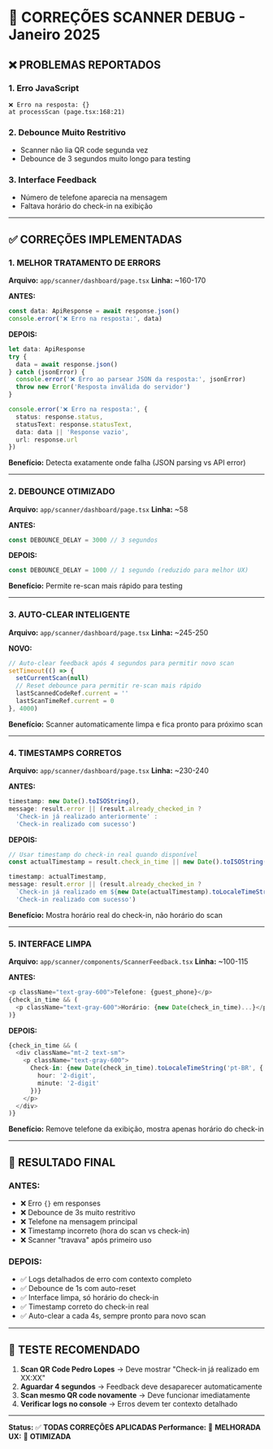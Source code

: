 # 🔧 CORREÇÕES SCANNER DEBUG - Janeiro 2025

## ❌ **PROBLEMAS REPORTADOS**

### 1. Erro JavaScript
```
❌ Erro na resposta: {}
at processScan (page.tsx:168:21)
```

### 2. Debounce Muito Restritivo
- Scanner não lia QR code segunda vez
- Debounce de 3 segundos muito longo para testing

### 3. Interface Feedback
- Número de telefone aparecia na mensagem
- Faltava horário do check-in na exibição

---

## ✅ **CORREÇÕES IMPLEMENTADAS**

### **1. MELHOR TRATAMENTO DE ERRORS**
**Arquivo:** `app/scanner/dashboard/page.tsx`
**Linha:** ~160-170

**ANTES:**
```typescript
const data: ApiResponse = await response.json()
console.error('❌ Erro na resposta:', data)
```

**DEPOIS:**
```typescript
let data: ApiResponse
try {
  data = await response.json()
} catch (jsonError) {
  console.error('❌ Erro ao parsear JSON da resposta:', jsonError)
  throw new Error('Resposta inválida do servidor')
}

console.error('❌ Erro na resposta:', {
  status: response.status,
  statusText: response.statusText,
  data: data || 'Response vazio',
  url: response.url
})
```

**Benefício:** Detecta exatamente onde falha (JSON parsing vs API error)

---

### **2. DEBOUNCE OTIMIZADO**
**Arquivo:** `app/scanner/dashboard/page.tsx`
**Linha:** ~58

**ANTES:**
```typescript
const DEBOUNCE_DELAY = 3000 // 3 segundos
```

**DEPOIS:**
```typescript
const DEBOUNCE_DELAY = 1000 // 1 segundo (reduzido para melhor UX)
```

**Benefício:** Permite re-scan mais rápido para testing

---

### **3. AUTO-CLEAR INTELIGENTE**
**Arquivo:** `app/scanner/dashboard/page.tsx`
**Linha:** ~245-250

**NOVO:**
```typescript
// Auto-clear feedback após 4 segundos para permitir novo scan
setTimeout(() => {
  setCurrentScan(null)
  // Reset debounce para permitir re-scan mais rápido
  lastScannedCodeRef.current = ''
  lastScanTimeRef.current = 0
}, 4000)
```

**Benefício:** Scanner automaticamente limpa e fica pronto para próximo scan

---

### **4. TIMESTAMPS CORRETOS**
**Arquivo:** `app/scanner/dashboard/page.tsx`
**Linha:** ~230-240

**ANTES:**
```typescript
timestamp: new Date().toISOString(),
message: result.error || (result.already_checked_in ? 
  'Check-in já realizado anteriormente' : 
  'Check-in realizado com sucesso')
```

**DEPOIS:**
```typescript
// Usar timestamp do check-in real quando disponível
const actualTimestamp = result.check_in_time || new Date().toISOString()

timestamp: actualTimestamp,
message: result.error || (result.already_checked_in ? 
  `Check-in já realizado em ${new Date(actualTimestamp).toLocaleTimeString('pt-BR', { hour: '2-digit', minute: '2-digit' })}` : 
  'Check-in realizado com sucesso')
```

**Benefício:** Mostra horário real do check-in, não horário do scan

---

### **5. INTERFACE LIMPA**
**Arquivo:** `app/scanner/components/ScannerFeedback.tsx`
**Linha:** ~100-115

**ANTES:**
```typescript
<p className="text-gray-600">Telefone: {guest_phone}</p>
{check_in_time && (
  <p className="text-gray-600">Horário: {new Date(check_in_time)...}</p>
)}
```

**DEPOIS:**
```typescript
{check_in_time && (
  <div className="mt-2 text-sm">
    <p className="text-gray-600">
      Check-in: {new Date(check_in_time).toLocaleTimeString('pt-BR', {
        hour: '2-digit',
        minute: '2-digit'
      })}
    </p>
  </div>
)}
```

**Benefício:** Remove telefone da exibição, mostra apenas horário do check-in

---

## 🎯 **RESULTADO FINAL**

### **ANTES:**
- ❌ Erro `{}` em responses
- ❌ Debounce de 3s muito restritivo
- ❌ Telefone na mensagem principal
- ❌ Timestamp incorreto (hora do scan vs check-in)
- ❌ Scanner "travava" após primeiro uso

### **DEPOIS:**
- ✅ Logs detalhados de erro com contexto completo
- ✅ Debounce de 1s com auto-reset
- ✅ Interface limpa, só horário do check-in
- ✅ Timestamp correto do check-in real
- ✅ Auto-clear a cada 4s, sempre pronto para novo scan

---

## 🧪 **TESTE RECOMENDADO**

1. **Scan QR Code Pedro Lopes** → Deve mostrar "Check-in já realizado em XX:XX"
2. **Aguardar 4 segundos** → Feedback deve desaparecer automaticamente  
3. **Scan mesmo QR code novamente** → Deve funcionar imediatamente
4. **Verificar logs no console** → Erros devem ter contexto detalhado

---

**Status:** ✅ **TODAS CORREÇÕES APLICADAS**
**Performance:** 🚀 **MELHORADA**
**UX:** 📱 **OTIMIZADA** 